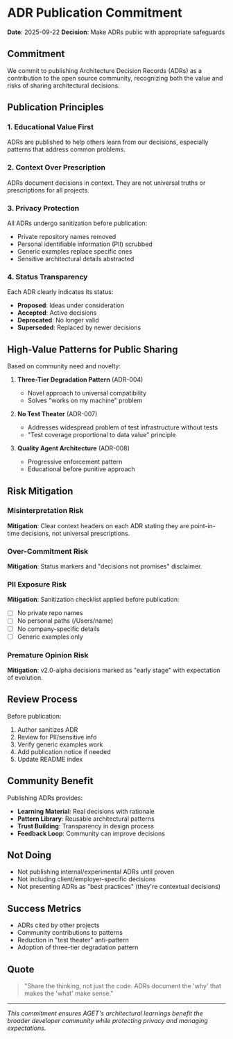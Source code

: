 # ADR Publication Commitment

**Date**: 2025-09-22
**Decision**: Make ADRs public with appropriate safeguards

## Commitment

We commit to publishing Architecture Decision Records (ADRs) as a contribution to the open source community, recognizing both the value and risks of sharing architectural decisions.

## Publication Principles

### 1. Educational Value First
ADRs are published to help others learn from our decisions, especially patterns that address common problems.

### 2. Context Over Prescription
ADRs document decisions in context. They are not universal truths or prescriptions for all projects.

### 3. Privacy Protection
All ADRs undergo sanitization before publication:
- Private repository names removed
- Personal identifiable information (PII) scrubbed
- Generic examples replace specific ones
- Sensitive architectural details abstracted

### 4. Status Transparency
Each ADR clearly indicates its status:
- **Proposed**: Ideas under consideration
- **Accepted**: Active decisions
- **Deprecated**: No longer valid
- **Superseded**: Replaced by newer decisions

## High-Value Patterns for Public Sharing

Based on community need and novelty:

1. **Three-Tier Degradation Pattern** (ADR-004)
   - Novel approach to universal compatibility
   - Solves "works on my machine" problem

2. **No Test Theater** (ADR-007)
   - Addresses widespread problem of test infrastructure without tests
   - "Test coverage proportional to data value" principle

3. **Quality Agent Architecture** (ADR-008)
   - Progressive enforcement pattern
   - Educational before punitive approach

## Risk Mitigation

### Misinterpretation Risk
**Mitigation**: Clear context headers on each ADR stating they are point-in-time decisions, not universal prescriptions.

### Over-Commitment Risk
**Mitigation**: Status markers and "decisions not promises" disclaimer.

### PII Exposure Risk
**Mitigation**: Sanitization checklist applied before publication:
- [ ] No private repo names
- [ ] No personal paths (/Users/name)
- [ ] No company-specific details
- [ ] Generic examples only

### Premature Opinion Risk
**Mitigation**: v2.0-alpha decisions marked as "early stage" with expectation of evolution.

## Review Process

Before publication:
1. Author sanitizes ADR
2. Review for PII/sensitive info
3. Verify generic examples work
4. Add publication notice if needed
5. Update README index

## Community Benefit

Publishing ADRs provides:
- **Learning Material**: Real decisions with rationale
- **Pattern Library**: Reusable architectural patterns
- **Trust Building**: Transparency in design process
- **Feedback Loop**: Community can improve decisions

## Not Doing

- Not publishing internal/experimental ADRs until proven
- Not including client/employer-specific decisions
- Not presenting ADRs as "best practices" (they're contextual decisions)

## Success Metrics

- ADRs cited by other projects
- Community contributions to patterns
- Reduction in "test theater" anti-pattern
- Adoption of three-tier degradation pattern

## Quote

> "Share the thinking, not just the code. ADRs document the 'why' that makes the 'what' make sense."

---

*This commitment ensures AGET's architectural learnings benefit the broader developer community while protecting privacy and managing expectations.*
